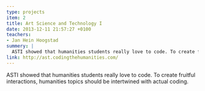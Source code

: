 ```yaml
---
type: projects
item: 2
title: Art Science and Technology I
date: 2013-12-11 21:57:27 +0100
teachers: 
- Jan Hein Hoogstad
summery: | 
  ASTI showed that humanities students really love to code. To create fruitful interactions, humanities topics should be intertwined with actual coding.
link: http://ast.codingthehumanities.com/
---
```

ASTI showed that humanities students really love to code. To create fruitful interactions, humanities topics should be intertwined with actual coding.
